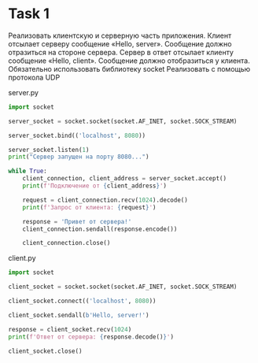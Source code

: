# Task 1

Реализовать клиентскую и серверную часть приложения. Клиент отсылает серверу
сообщение «Hello, server». Сообщение должно отразиться на стороне сервера.
Сервер в ответ отсылает клиенту сообщение «Hello, client». Сообщение должно
отобразиться у клиента.
Обязательно использовать библиотеку socket
Реализовать с помощью протокола UDP

server.py
```python
import socket

server_socket = socket.socket(socket.AF_INET, socket.SOCK_STREAM)

server_socket.bind(('localhost', 8080))

server_socket.listen(1)
print("Сервер запущен на порту 8080...")

while True:
    client_connection, client_address = server_socket.accept()
    print(f'Подключение от {client_address}')

    request = client_connection.recv(1024).decode()
    print(f'Запрос от клиента: {request}')

    response = 'Привет от сервера!'
    client_connection.sendall(response.encode())

    client_connection.close()
```
client.py
```python
import socket

client_socket = socket.socket(socket.AF_INET, socket.SOCK_STREAM)

client_socket.connect(('localhost', 8080))

client_socket.sendall(b'Hello, server!')

response = client_socket.recv(1024)
print(f'Ответ от сервера: {response.decode()}')

client_socket.close()
```

